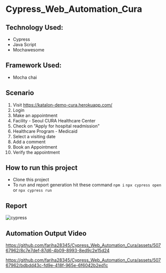 # Cypress_Web_Automation_Cura

## Technology Used:
- Cypress
- Java Script
- Mochawesome

## Framework Used:
- Mocha chai

## Scenario
1. Visit https://katalon-demo-cura.herokuapp.com/
2. Login
3. Make an appointment
4. Facility - Seoul CURA Healthcare Center
5. Check on "Apply for hospital readmission"
6. Healthcare Program - Medicaid
7. Select a visiting date
8. Add a comment
7. Book an Appointment
8. Verify the appointment

## How to run this project
- Clone this project
- To run and report generation hit these command
```npm i```
```npx cypress open``` or ```npx cypress run```

## Report
![cypress](https://github.com/fariha28345/Cypress_Web_Automation_Cura/assets/50767962/49e23fbe-4741-4298-a7b4-684844342d5e)

## Automation Output Video
https://github.com/fariha28345/Cypress_Web_Automation_Cura/assets/50767962/8c7e7def-87d6-4b09-8993-8ed9c2e15d24

https://github.com/fariha28345/Cypress_Web_Automation_Cura/assets/50767962/bdbdd43c-fd9e-418f-965e-6f6042b2ed1c

